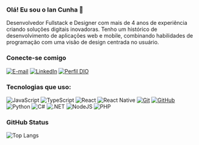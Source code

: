 ### Olá! Eu sou o Ian Cunha 👋

Desenvolvedor Fullstack e Designer com mais de 4 anos de experiência criando soluções digitais inovadoras. Tenho um histórico de desenvolvimento de aplicações web e mobile, combinando habilidades de programação com uma visão de design centrada no usuário.

### Conecte-se comigo

[![E-mail](https://img.shields.io/badge/-Email-000?style=for-the-badge&logo=microsoft-outlook&logoColor=E94D5F)](mailto:iancunha20@gmail.com)
[![LinkedIn](https://img.shields.io/badge/-LinkedIn-000?style=for-the-badge&logo=linkedin&logoColor=30A3DC)](https://www.linkedin.com/in/iancunha/)
[![Perfil DIO](https://img.shields.io/badge/-Meu%20Perfil%20na%20DIO-30A3DC?style=for-the-badge)](https://web.dio.me/users/iancunha20)

### Tecnologias que uso:
![JavaScript](https://img.shields.io/badge/JavaScript-000?style=for-the-badge&logo=javascript&logoColor=30A3DC)
![TypeScript](https://img.shields.io/badge/TypeScript-000?style=for-the-badge&logo=typescript&logoColor=white)
![React](https://img.shields.io/badge/react-000.svg?style=for-the-badge&logo=react&logoColor=%2361DAFB)
![React Native](https://img.shields.io/badge/react_native-000.svg?style=for-the-badge&logo=react&logoColor=%2361DAFB)
[![Git](https://img.shields.io/badge/Git-000?style=for-the-badge&logo=git&logoColor=E94D5F)](https://git-scm.com/doc)
[![GitHub](https://img.shields.io/badge/GitHub-000?style=for-the-badge&logo=github&logoColor=30A3DC)](https://docs.github.com/)
![Python](https://img.shields.io/badge/python-000?style=for-the-badge&logo=python&logoColor=ffdd54)
![C#](https://img.shields.io/badge/c%23-000.svg?style=for-the-badge&logo=csharp&logoColor=white)
![.NET](https://img.shields.io/badge/.NET-000?style=for-the-badge&logo=.net&logoColor=white)
![NodeJS](https://img.shields.io/badge/node.js-000?style=for-the-badge&logo=node.js&logoColor=white)
![PHP](https://img.shields.io/badge/PHP-000?style=for-the-badge&logo=php&logoColor=white)

### GitHub Status

<!-- ![GitHub Stats](https://github-readme-stats.vercel.app/api?username=ian-cunha&theme=transparent&bg_color=000&border_color=30A3DC&show_icons=true&icon_color=30A3DC&title_color=E94D5F&text_color=FFF) -->

![Top Langs](https://github-readme-stats-git-masterrstaa-rickstaa.vercel.app/api/top-langs/?username=ian-cunha&layout=compact&bg_color=000&border_color=30A3DC&title_color=E94D5F&text_color=FFF)

<!-- [![GitHub Streak](https://streak-stats.demolab.com/?user=ian-cunha&theme=transparent&background=000&border=30A3DC&dates=FFF)](https://git.io/streak-stats) -->
